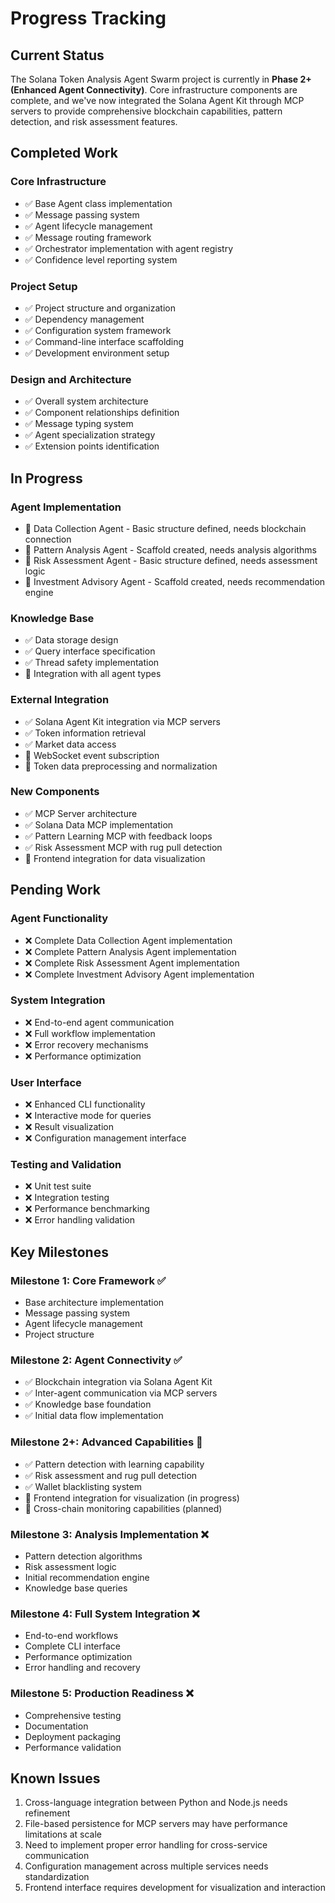 # Progress Tracking

## Current Status

The Solana Token Analysis Agent Swarm project is currently in **Phase 2+ (Enhanced Agent Connectivity)**. Core infrastructure components are complete, and we've now integrated the Solana Agent Kit through MCP servers to provide comprehensive blockchain capabilities, pattern detection, and risk assessment features.

## Completed Work

### Core Infrastructure
- ✅ Base Agent class implementation
- ✅ Message passing system
- ✅ Agent lifecycle management
- ✅ Message routing framework
- ✅ Orchestrator implementation with agent registry
- ✅ Confidence level reporting system

### Project Setup
- ✅ Project structure and organization
- ✅ Dependency management
- ✅ Configuration system framework
- ✅ Command-line interface scaffolding
- ✅ Development environment setup

### Design and Architecture
- ✅ Overall system architecture
- ✅ Component relationships definition
- ✅ Message typing system
- ✅ Agent specialization strategy
- ✅ Extension points identification

## In Progress

### Agent Implementation
- 🔄 Data Collection Agent - Basic structure defined, needs blockchain connection
- 🔄 Pattern Analysis Agent - Scaffold created, needs analysis algorithms
- 🔄 Risk Assessment Agent - Basic structure defined, needs assessment logic
- 🔄 Investment Advisory Agent - Scaffold created, needs recommendation engine

### Knowledge Base
- ✅ Data storage design
- ✅ Query interface specification
- ✅ Thread safety implementation
- 🔄 Integration with all agent types

### External Integration
- ✅ Solana Agent Kit integration via MCP servers
- ✅ Token information retrieval
- ✅ Market data access
- 🔄 WebSocket event subscription
- 🔄 Token data preprocessing and normalization

### New Components
- ✅ MCP Server architecture
- ✅ Solana Data MCP implementation
- ✅ Pattern Learning MCP with feedback loops
- ✅ Risk Assessment MCP with rug pull detection
- 🔄 Frontend integration for data visualization

## Pending Work

### Agent Functionality
- ❌ Complete Data Collection Agent implementation
- ❌ Complete Pattern Analysis Agent implementation
- ❌ Complete Risk Assessment Agent implementation
- ❌ Complete Investment Advisory Agent implementation

### System Integration
- ❌ End-to-end agent communication
- ❌ Full workflow implementation
- ❌ Error recovery mechanisms
- ❌ Performance optimization

### User Interface
- ❌ Enhanced CLI functionality
- ❌ Interactive mode for queries
- ❌ Result visualization
- ❌ Configuration management interface

### Testing and Validation
- ❌ Unit test suite
- ❌ Integration testing
- ❌ Performance benchmarking
- ❌ Error handling validation

## Key Milestones

### Milestone 1: Core Framework ✅
- Base architecture implementation
- Message passing system
- Agent lifecycle management
- Project structure

### Milestone 2: Agent Connectivity ✅
- ✅ Blockchain integration via Solana Agent Kit
- ✅ Inter-agent communication via MCP servers
- ✅ Knowledge base foundation
- ✅ Initial data flow implementation

### Milestone 2+: Advanced Capabilities 🔄
- ✅ Pattern detection with learning capability
- ✅ Risk assessment and rug pull detection
- ✅ Wallet blacklisting system
- 🔄 Frontend integration for visualization (in progress)
- 🔄 Cross-chain monitoring capabilities (planned)

### Milestone 3: Analysis Implementation ❌
- Pattern detection algorithms
- Risk assessment logic
- Initial recommendation engine
- Knowledge base queries

### Milestone 4: Full System Integration ❌
- End-to-end workflows
- Complete CLI interface
- Performance optimization
- Error handling and recovery

### Milestone 5: Production Readiness ❌
- Comprehensive testing
- Documentation
- Deployment packaging
- Performance validation

## Known Issues

1. Cross-language integration between Python and Node.js needs refinement
2. File-based persistence for MCP servers may have performance limitations at scale
3. Need to implement proper error handling for cross-service communication
4. Configuration management across multiple services needs standardization
5. Frontend interface requires development for visualization and interaction

